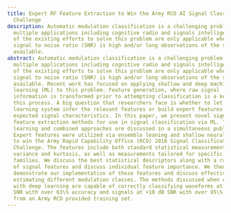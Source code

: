 ```yaml
---
title: Expert RF Feature Extraction to Win the Army RCO AI Signal Classification
  Challenge
description: Automatic modulation classification is a challenging problem with
  multiple applications including cognitive radio and signals intelligence. Most
  of the existing efforts to solve this problem are only applicable when the
  signal to noise ratio (SNR) is high and/or long observations of the signal are
  available.
abstract: Automatic modulation classification is a challenging problem with
  multiple applications including cognitive radio and signals intelligence. Most
  of the existing efforts to solve this problem are only applicable when the
  signal to noise ratio (SNR) is high and/or long observations of the signal are
  available. Recent work has focused on applying shallow and deep machine
  learning (ML) to this problem. Feature generation, where raw signal
  information is transformed prior to attempting classification is a key part of
  this process. A big question that researchers face is whether to let the deep
  learning system infer the relevant features or build expert features based on
  expected signal characteristics. In this paper, we present novel signal
  feature extraction methods for use in signal classification via ML. The deep
  learning and combined approaches are discussed in a simultaneous publication.
  Expert features were utilized via ensemble leaning and shallow neural networks
  to win the Army Rapid Capability Office (RCO) 2018 Signal Classification
  Challenge. The features include both standard statistical measurements such as
  variance and kurtosis, as well as measurements tailored for specific waveform
  families. We discuss the best statistical descriptors along with a ranked list
  of signal features and discuss individual feature importance. We then
  demonstrate our implementation of these features and discuss effectiveness in
  estimating different modulation classes. The methods discussed when combined
  with deep learning are capable of correctly classifying waveforms at -10 dB
  SNR with over 63\% accuracy and signals at +10 dB SNR with over 95\% accuracy
  from an Army RCO provided training set.
---
```



